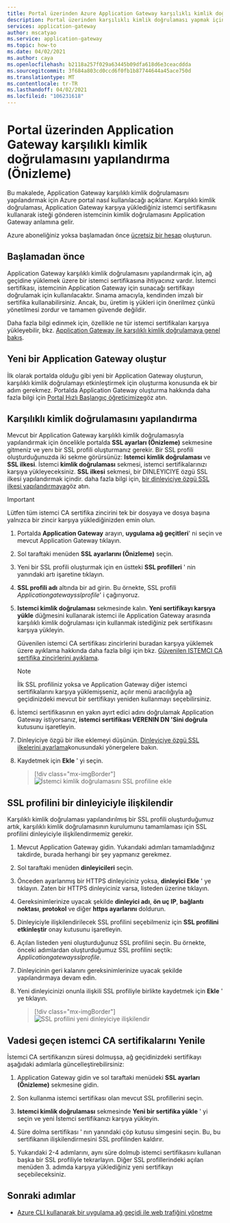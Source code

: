 ```yaml
---
title: Portal üzerinden Azure Application Gateway karşılıklı kimlik doğrulamasını yapılandırma
description: Portal üzerinden karşılıklı kimlik doğrulaması yapmak için bir Application Gateway yapılandırma hakkında bilgi edinin
services: application-gateway
author: mscatyao
ms.service: application-gateway
ms.topic: how-to
ms.date: 04/02/2021
ms.author: caya
ms.openlocfilehash: b2118a257f029a63445b09dfa618d6e3ceacddda
ms.sourcegitcommit: 3f684a803cd0ccd6f0fb1b87744644a45ace750d
ms.translationtype: MT
ms.contentlocale: tr-TR
ms.lasthandoff: 04/02/2021
ms.locfileid: "106231618"
---
```

# <a name="configure-mutual-authentication-with-application-gateway-through-portal-preview"></a>Portal üzerinden Application Gateway karşılıklı kimlik doğrulamasını yapılandırma (Önizleme)

Bu makalede, Application Gateway karşılıklı kimlik doğrulamasını yapılandırmak için Azure portal nasıl kullanılacağı açıklanır. Karşılıklı kimlik doğrulaması, Application Gateway karşıya yüklediğiniz istemci sertifikasını kullanarak isteği gönderen istemcinin kimlik doğrulamasını Application Gateway anlamına gelir. 

Azure aboneliğiniz yoksa başlamadan önce [ücretsiz bir hesap](https://azure.microsoft.com/free/?WT.mc_id=A261C142F) oluşturun.

## <a name="before-you-begin"></a>Başlamadan önce

Application Gateway karşılıklı kimlik doğrulamasını yapılandırmak için, ağ geçidine yüklemek üzere bir istemci sertifikasına ihtiyacınız vardır. İstemci sertifikası, istemcinin Application Gateway için sunacağı sertifikayı doğrulamak için kullanılacaktır. Sınama amacıyla, kendinden imzalı bir sertifika kullanabilirsiniz. Ancak, bu, üretim iş yükleri için önerilmez çünkü yönetilmesi zordur ve tamamen güvende değildir. 

Daha fazla bilgi edinmek için, özellikle ne tür istemci sertifikaları karşıya yükleyebilir, bkz. [Application Gateway ile karşılıklı kimlik doğrulamaya genel bakış](./mutual-authentication-overview.md#certificates-supported-for-mutual-authentication).

## <a name="create-a-new-application-gateway"></a>Yeni bir Application Gateway oluştur

İlk olarak portalda olduğu gibi yeni bir Application Gateway oluşturun, karşılıklı kimlik doğrulamayı etkinleştirmek için oluşturma konusunda ek bir adım gerekmez. Portalda Application Gateway oluşturma hakkında daha fazla bilgi için [Portal Hızlı Başlangıç öğreticimize](./quick-create-portal.md)göz atın.

## <a name="configure-mutual-authentication"></a>Karşılıklı kimlik doğrulamasını yapılandırma 

Mevcut bir Application Gateway karşılıklı kimlik doğrulamasıyla yapılandırmak için öncelikle portalda **SSL ayarları (Önizleme)** sekmesine gitmeniz ve yenı bir SSL profili oluşturmanız gerekir. Bir SSL profili oluşturduğunuzda iki sekme görürsünüz: **Istemci kimlik doğrulaması** ve **SSL ilkesi**. İstemci **kimlik doğrulaması** sekmesi, istemci sertifikalarınızı karşıya yükleyeceksiniz. **SSL ilkesi** sekmesi, bir DINLEYICIYE özgü SSL ilkesi yapılandırmak içindir. daha fazla bilgi için, [bir dinleyiciye özgü SSL ilkesi yapılandırmaya](./application-gateway-configure-listener-specific-ssl-policy.md)göz atın.

> [!IMPORTANT]
> Lütfen tüm istemci CA sertifika zincirini tek bir dosyaya ve dosya başına yalnızca bir zincir karşıya yüklediğinizden emin olun.

1. Portalda **Application Gateway** arayın, **uygulama ağ geçitleri**' ni seçin ve mevcut Application Gateway tıklayın.

2. Sol taraftaki menüden **SSL ayarlarını (Önizleme)** seçin.

3. Yeni bir SSL profili oluşturmak için en üstteki **SSL profilleri** ' nin yanındaki artı işaretine tıklayın.

4. **SSL profili adı** altında bir ad girin. Bu örnekte, SSL profili *Applicationgatewaysslprofile*' i çağırıyoruz. 

5. **Istemci kimlik doğrulaması** sekmesinde kalın. **Yeni sertifikayı karşıya yükle** düğmesini kullanarak istemci ile Application Gateway arasında karşılıklı kimlik doğrulaması için kullanmak istediğiniz pek sertifikasını karşıya yükleyin. 

    Güvenilen istemci CA sertifikası zincirlerini buradan karşıya yüklemek üzere ayıklama hakkında daha fazla bilgi için bkz. [Güvenilen ISTEMCI CA sertifika zincirlerini ayıklama](./mutual-authentication-certificate-management.md).

   > [!NOTE]
   > İlk SSL profiliniz yoksa ve Application Gateway diğer istemci sertifikalarını karşıya yüklemişseniz, açılır menü aracılığıyla ağ geçidinizdeki mevcut bir sertifikayı yeniden kullanmayı seçebilirsiniz. 

6. İstemci sertifikasının en yakın ayırt edici adını doğrulamak Application Gateway istiyorsanız, **istemci sertifikası VERENIN DN 'Sini doğrula** kutusunu işaretleyin. 

7. Dinleyiciye özgü bir ilke eklemeyi düşünün. [Dinleyiciye özgü SSL ilkelerini ayarlama](./application-gateway-configure-listener-specific-ssl-policy.md)konusundaki yönergelere bakın.

8. Kaydetmek için **Ekle** ' yi seçin.
    > [!div class="mx-imgBorder"]
    > ![İstemci kimlik doğrulamasını SSL profiline ekle](./media/mutual-authentication-portal/mutual-authentication-portal.png)

## <a name="associate-the-ssl-profile-with-a-listener"></a>SSL profilini bir dinleyiciyle ilişkilendir

Karşılıklı kimlik doğrulaması yapılandırılmış bir SSL profili oluşturduğumuz artık, karşılıklı kimlik doğrulamasının kurulumunu tamamlaması için SSL profilini dinleyiciyle ilişkilendirmemiz gerekir. 

1. Mevcut Application Gateway gidin. Yukarıdaki adımları tamamladığınız takdirde, burada herhangi bir şey yapmanız gerekmez. 

2. Sol taraftaki menüden **dinleyicileri** seçin. 

3. Önceden ayarlanmış bir HTTPS dinleyiciniz yoksa, **dinleyici Ekle** ' ye tıklayın. Zaten bir HTTPS dinleyiciniz varsa, listeden üzerine tıklayın. 

4. Gereksinimlerinize uyacak şekilde **dinleyici adı**, **ön uç IP**, **bağlantı noktası**, **protokol** ve diğer **https ayarlarını** doldurun.

5. Dinleyiciyle ilişkilendirilecek SSL profilini seçebilmeniz için **SSL profilini etkinleştir** onay kutusunu işaretleyin. 

6. Açılan listeden yeni oluşturduğunuz SSL profilini seçin. Bu örnekte, önceki adımlardan oluşturduğumuz SSL profilini seçtik: *Applicationgatewaysslprofile*. 

7. Dinleyicinin geri kalanını gereksinimlerinize uyacak şekilde yapılandırmaya devam edin. 

8. Yeni dinleyicinizi onunla ilişkili SSL profiliyle birlikte kaydetmek için **Ekle** ' ye tıklayın. 

    > [!div class="mx-imgBorder"]
    > ![SSL profilini yeni dinleyiciye ilişkilendir](./media/mutual-authentication-portal/mutual-authentication-listener-portal.png)

## <a name="renew-expired-client-ca-certificates"></a>Vadesi geçen istemci CA sertifikalarını Yenile

İstemci CA sertifikanızın süresi dolmuşsa, ağ geçidinizdeki sertifikayı aşağıdaki adımlarla güncelleştirebilirsiniz: 

1. Application Gateway gidin ve sol taraftaki menüdeki **SSL ayarları (Önizleme)** sekmesine gidin. 
 
1. Son kullanma istemci sertifikası olan mevcut SSL profillerini seçin. 
 
1. **Istemci kimlik doğrulaması** sekmesinde **Yeni bir sertifika yükle** ' yi seçin ve yeni İstemci sertifikanızı karşıya yükleyin. 
 
1. Süre dolma sertifikası ' nın yanındaki çöp kutusu simgesini seçin. Bu, bu sertifikanın ilişkilendirmesini SSL profilinden kaldırır. 

1. Yukarıdaki 2-4 adımlarını, aynı süre dolmuþ istemci sertifikasını kullanan başka bir SSL profiliyle tekrarlayın. Diğer SSL profillerindeki açılan menüden 3. adımda karşıya yüklediğiniz yeni sertifikayı seçebileceksiniz.

## <a name="next-steps"></a>Sonraki adımlar

- [Azure CLI kullanarak bir uygulama ağ geçidi ile web trafiğini yönetme](./tutorial-manage-web-traffic-cli.md)